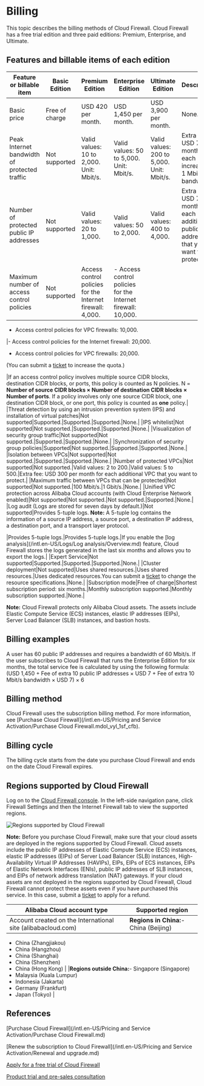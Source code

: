 # Billing

This topic describes the billing methods of Cloud Firewall. Cloud Firewall has a free trial edition and three paid editions: Premium, Enterprise, and Ultimate.

## Features and billable items of each edition

|Feature or billable item|Basic Edition|Premium Edition|Enterprise Edition|Ultimate Edition|Description|
|------------------------|-------------|---------------|------------------|----------------|-----------|
|Basic price|Free of charge|USD 420 per month.|USD 1,450 per month.|USD 3,900 per month.|None.|
|Peak Internet bandwidth of protected traffic|Not supported|Valid values: 10 to 2,000. Unit: Mbit/s.|Valid values: 50 to 5,000. Unit: Mbit/s.|Valid values: 200 to 5,000. Unit: Mbit/s.|Extra fee: USD 7 per month for each increase of 1 Mbit/s of bandwidth.|
|Number of protected public IP addresses|Not supported|Valid values: 20 to 1,000.|Valid values: 50 to 2,000.|Valid values: 400 to 4,000.|Extra fee: USD 7 per month for each additional public IP address that you want to protect.|
|Maximum number of access control policies|Not supported|Access control policies for the Internet firewall: 4,000.|-   Access control policies for the Internet firewall: 10,000.
-   Access control policies for VPC firewalls: 10,000.

|-   Access control policies for the Internet firewall: 20,000.
-   Access control policies for VPC firewalls: 20,000.

\(You can submit a [ticket](https://workorder-intl.console.aliyun.com/#/ticket/add/?productId=80) to increase the quota.\)

|If an access control policy involves multiple source CIDR blocks, destination CIDR blocks, or ports, this policy is counted as N policies. N = **Number of source CIDR blocks × Number of destination CIDR blocks × Number of ports**. If a policy involves only one source CIDR block, one destination CIDR block, or one port, this policy is counted as **one** policy.|
|Threat detection by using an intrusion prevention system \(IPS\) and installation of virtual patches|Not supported|Supported.|Supported.|Supported.|None.|
|IPS whitelist|Not supported|Not supported.|Supported.|Supported.|None.|
|Visualization of security group traffic|Not supported|Not supported.|Supported.|Supported.|None.|
|Synchronization of security group policies|Supported|Not supported.|Supported.|Supported.|None.|
|Isolation between VPCs|Not supported|Not supported.|Supported.|Supported.|None.|
|Number of protected VPCs|Not supported|Not supported.|Valid values: 2 to 200.|Valid values: 5 to 500.|Extra fee: USD 300 per month for each additional VPC that you want to protect.|
|Maximum traffic between VPCs that can be protected|Not supported|Not supported.|100 Mbit/s.|1 Gbit/s.|None.|
|Unified VPC protection across Alibaba Cloud accounts \(with Cloud Enterprise Network enabled\)|Not supported|Not supported.|Not supported.|Supported.|None.|
|Log audit \(Logs are stored for seven days by default.\)|Not supported|Provides 5-tuple logs. **Note:** A 5-tuple log contains the information of a source IP address, a source port, a destination IP address, a destination port, and a transport layer protocol.

|Provides 5-tuple logs.|Provides 5-tuple logs.|If you enable the [log analysis](/intl.en-US/Logs/Log analysis/Overview.md) feature, Cloud Firewall stores the logs generated in the last six months and allows you to export the logs.|
|Expert Service|Not supported|Supported.|Supported.|Supported.|None.|
|Cluster deployment|Not supported|Uses shared resources.|Uses shared resources.|Uses dedicated resources.You can submit a [ticket](https://workorder-intl.console.aliyun.com/#/ticket/add/?productId=80) to change the resource specifications.|None.|
|Subscription mode|Free of charge|Shortest subscription period: six months.|Monthly subscription supported.|Monthly subscription supported.|None.|

**Note:** Cloud Firewall protects only Alibaba Cloud assets. The assets include Elastic Compute Service \(ECS\) instances, elastic IP addresses \(EIPs\), Server Load Balancer \(SLB\) instances, and bastion hosts.

## Billing examples

A user has 60 public IP addresses and requires a bandwidth of 60 Mbit/s. If the user subscribes to Cloud Firewall that runs the Enterprise Edition for six months, the total service fee is calculated by using the following formula:\(USD 1,450 + Fee of extra 10 public IP addresses × USD 7 + Fee of extra 10 Mbit/s bandwidth × USD 7\) × 6

## Billing method

Cloud Firewall uses the subscription billing method. For more information, see [Purchase Cloud Firewall](/intl.en-US/Pricing and Service Activation/Purchase Cloud Firewall.mdol_vyl_1sf_cfb).

## Billing cycle

The billing cycle starts from the date you purchase Cloud Firewall and ends on the date Cloud Firewall expires.

## Regions supported by Cloud Firewall

Log on to the [Cloud Firewall console](https://yundun.console.aliyun.com/?p=cfwnext). In the left-side navigation pane, click Firewall Settings and then the Internet Firewall tab to view the supported regions.

![Regions supported by Cloud Firewall](https://static-aliyun-doc.oss-accelerate.aliyuncs.com/assets/img/en-US/8021507951/p103362.png)

**Note:** Before you purchase Cloud Firewall, make sure that your cloud assets are deployed in the regions supported by Cloud Firewall. Cloud assets include the public IP addresses of Elastic Compute Service \(ECS\) instances, elastic IP addresses \(EIPs\) of Server Load Balancer \(SLB\) instances, High-Availability Virtual IP Addresses \(HAVIPs\), EIPs, EIPs of ECS instances, EIPs of Elastic Network Interfaces \(ENIs\), public IP addresses of SLB instances, and EIPs of network address translation \(NAT\) gateways. If your cloud assets are not deployed in the regions supported by Cloud Firewall, Cloud Firewall cannot protect these assets even if you have purchased this service. In this case, submit a [ticket](https://workorder-intl.console.aliyun.com/#/ticket/add/?productId=80) to apply for a refund.

|Alibaba Cloud account type|Supported region|
|--------------------------|----------------|
|Account created on the International site \(alibabacloud.com\)|**Regions in China:**-   China \(Beijing\)
-   China \(Zhangjiakou\)
-   China \(Hangzhou\)
-   China \(Shanghai\)
-   China \(Shenzhen\)
-   China \(Hong Kong\) |
|**Regions outside China:**-   Singapore \(Singapore\)
-   Malaysia \(Kuala Lumpur\)
-   Indonesia \(Jakarta\)
-   Germany \(Frankfurt\)
-   Japan \(Tokyo\) |

## References

[Purchase Cloud Firewall](/intl.en-US/Pricing and Service Activation/Purchase Cloud Firewall.md)

[Renew the subscription to Cloud Firewall](/intl.en-US/Pricing and Service Activation/Renewal and upgrade.md)

[Apply for a free trial of Cloud Firewall](/intl.en-US/.md)

[Product trial and pre-sales consultation]()

